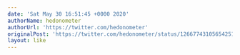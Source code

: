 ```yaml
---
date: 'Sat May 30 16:51:45 +0000 2020'
authorName: hedonometer
authorUrl: 'https://twitter.com/hedonometer'
originalPost: 'https://twitter.com/hedonometer/status/1266774310565425154'
layout: like
---
```

